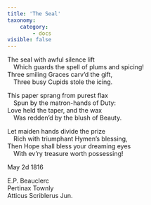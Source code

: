 ```yaml
---
title: 'The Seal'
taxonomy:
    category:
        - docs
visible: false
---
```


The seal with awful silence lift  
&emsp;Which guards the spell of plums and spicing!  
Three smiling Graces carv’d the gift,  
&emsp;Three busy Cupids stole the icing.

This paper sprang from purest flax  
&emsp;Spun by the matron-hands of Duty:  
Love held the taper, and the wax  
&emsp;Was redden’d by the blush of Beauty.  

Let maiden hands divide the prize  
&emsp;Rich with triumphant Hymen’s blessing,  
Then Hope shall bless your dreaming eyes  
&emsp;With ev’ry treasure worth possessing!

May 2d 1816

E.P. Beauclerc  
Pertinax Townly  
Atticus Scriblerus Jun.